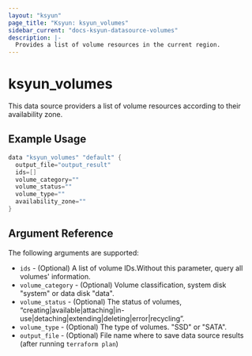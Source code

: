 ```yaml
---
layout: "ksyun"
page_title: "Ksyun: ksyun_volumes"
sidebar_current: "docs-ksyun-datasource-volumes"
description: |-
  Provides a list of volume resources in the current region.
---
```


# ksyun_volumes

This data source providers a list of volume resources according to their availability zone.

## Example Usage

```h
data "ksyun_volumes" "default" {
  output_file="output_result"
  ids=[]
  volume_category=""
  volume_status=""
  volume_type=""
  availability_zone=""
}
```

## Argument Reference

The following arguments are supported:

* `ids` - (Optional) A list of volume IDs.Without this parameter, query all volumes' information.
* `volume_category` - (Optional) Volume classification,  system disk "system" or data disk "data".
* `volume_status` - (Optional) The status of volumes, “creating|available|attaching|in-use|detaching|extending|deleting|error|recycling”.
* `volume_type` - (Optional) The type of volumes. "SSD" or "SATA".
* `output_file` - (Optional) File name where to save data source results (after running `terraform plan`)

